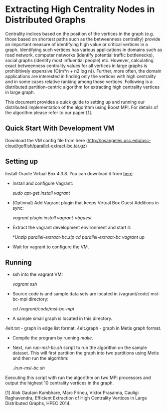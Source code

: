 Extracting High Centrality Nodes in Distributed Graphs
=======================================================
 
Centrality indices based on the position of the vertices in the graph (e.g. those based on shortest paths such as the betweenness centrality) provide an important measure of identifying high value or critical vertices in a graph. Identifying such vertices has various applications in domains such as road network, computer networks (identify potential traffic bottlenecks), social graphs (identify most influential people) etc.
However, calculating exact betweenness centrality values for all vertices in large graphs is prohibitively expensive (O(m*n + n2 log n)). Further, more often, the domain applications are interested in finding only the vertices with high centrality and in some cases relative ranking among those vertices. 
Following is a distributed partition-centric algorithm for extracting high centrality vertices in large graph.

This document provides a quick guide to setting up and running our distributed implementation of the algorithm using Boost MPI. For details of the algorithm please refer to our paper [1].

Quick Start With Development VM 
-------------------------------
Download the VM config file from here (http://losangeles.usc.edu/usc-cloud/goffish/parallel-extract-bc.tar.gz)

Setting up 
----------

Install Oracle Virtual Box 4.3.8. You can download it from [here](https://www.virtualbox.org/wiki/Download_Old_Builds_4_3)

* Install and configure Vagrant:

	*sudo apt-get install vagrant*

* (Optional) Add Vagrant plugin that keeps Virtual Box Guest Additions in sync:

	*vagrant plugin install vagrant-vbguest*

* Extract the vagrant development environment and start it:

	**Unzip parallel-extract-bc.zip*
	*cd parallel-extract-bc*
	*vagrant up*

* Wait for vagrant to configure the VM.

Running
-------
* ssh into the vagrant VM: 

    *vagrant ssh*

* Source code is and sample data sets are located in /vagrant/code/ msl-bc-mpi directory:
	
	*cd /vagrant/code/msl-bc-mpi*

* A sample small graph is located in this directory.

4elt.txt - graph in edge list format. 
4elt.graph - graph in Metis graph format. 

* Compile the program by running *make*.

* Next, run *run-msl-bc.sh* script to run the algorithm on the sample dataset. This will first partition the graph into two partitions using Metis and then run the algorithm:

    *./run-msl-bc.sh*

Executing this script with run the algorithm on two MPI processors and output the highest 10 centrality vertices in the graph.


[1] Alok Gautam Kumbhare, Marc Frincu, Viktor Prasanna, Cauligi Raghavendra, Efficient Extraction of High Centrality Vertices in Large Distributed Graphs, HPEC 2014.
